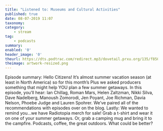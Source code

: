 ```yaml
---
title: "Listened to: Museums and Cultural Activities"
published: true
date: 08-07-2019 11:07
taxonomy:
category:
	- stream
tag:
	- podcasts
summary:
enabled: '0'
header_image: '0'
theurl: https://dts.podtrac.com/redirect.mp3/dovetail.prxu.org/135/f850509e-9630-4f34-b15a-9f0c6e41ffcf/14_Plus_Museum_or_Cultural_Activity_A.mp3
theimage: artwork-resized.png
--- 
```

Episode summary: Hello Citizens! It’s almost summer vacation season (at least in North America) so for this month’s Plus we asked producers something that might help YOU plan a few summer getaways. In this episode, you’ll hear: Ian Chillag, Roman Mars, Helen Zaltzman, Nikki Silva, Dave Nadelberg, Manoush Zomorodi, Jen Poyant, Joe Richman, Davia Nelson, Phoebe Judge and Lauren Spohrer. We’ve paired all of the recommendations with episodes over on the blog. Lastly: We wanted to remind you…we have Radiotopia merch for sale! Grab a t-shirt and wear it on one of your summer getaways. Or, grab a camping mug and bring it to the campfire. Podcasts, coffee, the great outdoors. What could be better?
